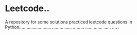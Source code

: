 # Leetcode..
A repository for some solutions practiced leetcode questions in Python.................. ....... ..... ... ...... ......... ...... ....... ...... ....
.
